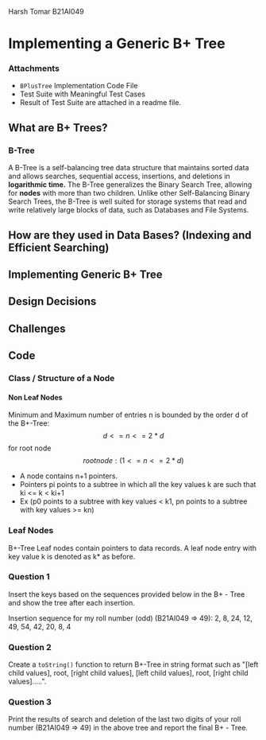Harsh Tomar B21AI049

# Implementing a Generic B+ Tree


### Attachments 
- `BPlusTree` Implementation Code File
- Test Suite with Meaningful Test Cases
- Result of Test Suite are attached in a readme file.


## What are B+ Trees?

### B-Tree
A B-Tree is a self-balancing tree data structure that maintains sorted data and allows searches, sequential access, insertions, and deletions in **logarithmic time.** The B-Tree generalizes the Binary Search Tree, allowing for **nodes** with more than two children. Unlike other Self-Balancing Binary Search Trees, the B-Tree is well suited for storage systems that read and write relatively large blocks of data, such as Databases and File Systems.


## How are they used in Data Bases? (Indexing and Efficient Searching)


## Implementing Generic B+ Tree




## Design Decisions


## Challenges




## Code

### Class / Structure of a Node

#### Non Leaf Nodes
Minimum and Maximum number of entries n is bounded by the order d of the B+-Tree:
$$ d <= n <= 2*d $$
for root node 
$$root node: (1 <= n <= 2*d)$$
- A node contains n+1 pointers.
- Pointers pi points to a subtree in which all the key values k are such that ki <= k < ki+1
- Ex (p0 points to a subtree with key values < k1, pn points to a subtree with key values >= kn)

### Leaf Nodes
B+-Tree Leaf nodes contain pointers to data records. A leaf node entry with key value k is denoted as k* as before.



### Question 1 
Insert the keys based on the sequences provided below in the B+ - Tree and show the tree after each insertion.

Insertion sequence for my roll number (odd) (B21AI049 => 49):
2, 8, 24, 12, 49, 54, 42, 20, 8, 4


### Question 2
Create a `toString()` function to return B+-Tree in string format such as "[left child values], root, [right child values], [left child values], root, [right child values].....".


### Question 3
Print the results of search and deletion of the last two digits of your roll number (B21AI049 => 49) in the above tree and report the final B+ - Tree.